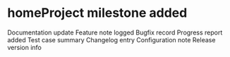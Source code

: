 # homeProject milestone added
Documentation update
Feature note logged
Bugfix record
Progress report added
Test case summary
Changelog entry
Configuration note
Release version info
